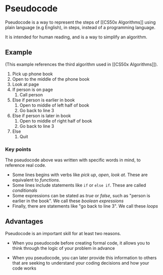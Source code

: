 # Pseudocode

Pseudocode is a way to represent the steps of [[CS50x Algorithms]] using  plain language (e.g English), in steps, instead of a programming language. 

It is intended for human reading, and is a way to simplify an algorithm. 

## Example
(This example references the third algorithm used in [[CS50x Algorithms]]).
1. Pick up phone book
2. Open to the middle of the phone book
3. Look at page
4. If person is on page
	1. Call person
 5. Else if person is earlier in book
	1. Open to middle of left half of book
	2. Go back to line 3
6. Else if person is later in book
	1. Open to middle of right half of book 
	2. Go back to line 3
7. Else 
	1. Quit

### Key points
The pseudocode above was written with specific words in mind, to reference real code.

- Some lines begins with verbs like *pick up*, *open*, *look at*. These are equivalent to *functions*.
- Some lines include statements like `if` or `else if`. These are called *conditionals*
- Some expressions can be stated as *true* or *false*, such as "person is earlier in the book". We call these *boolean expressions*
- Finally, there are statements like "go back to line 3". We call these *loops*

## Advantages
Pseudocode is an important skill for at least two reasons.

- When you pseudocode before creating formal code, it allows you to think through the logic of your problem in advance

- When you pseudocode, you can later provide this information to others that are seeking to understand your coding decisions and how your code works




